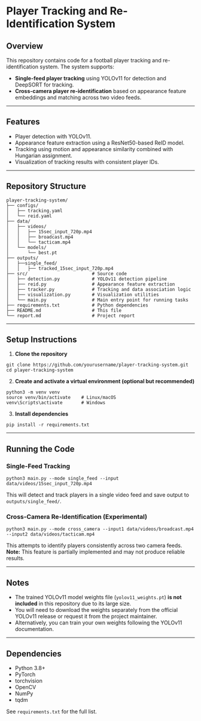 

# Player Tracking and Re-Identification System

## Overview

This repository contains code for a football player tracking and re-identification system. The system supports:

- **Single-feed player tracking** using YOLOv11 for detection and DeepSORT for tracking.
- **Cross-camera player re-identification** based on appearance feature embeddings and matching across two video feeds.

---

## Features

- Player detection with YOLOv11.
- Appearance feature extraction using a ResNet50-based ReID model.
- Tracking using motion and appearance similarity combined with Hungarian assignment.
- Visualization of tracking results with consistent player IDs.

---

## Repository Structure

```
player-tracking-system/
├── configs/
│   ├── tracking.yaml
│   └── reid.yaml
├── data/
│   ├── videos/
│   │   ├── 15sec_input_720p.mp4
│   │   ├── broadcast.mp4
│   │   └── tacticam.mp4
│   └── models/
│       └── best.pt
├── outputs/
│   ├──single_feed/
│   │   ├── tracked_15sec_input_720p.mp4
├── src/                        # Source code
│   ├── detection.py            # YOLOv11 detection pipeline
│   ├── reid.py                 # Appearance feature extraction
│   ├── tracker.py              # Tracking and data association logic
│   ├── visualization.py        # Visualization utilities
│   └── main.py                 # Main entry point for running tasks
├── requirements.txt            # Python dependencies
├── README.md                   # This file
└── report.md                   # Project report
```

---

## Setup Instructions

1. **Clone the repository**

```
git clone https://github.com/yourusername/player-tracking-system.git
cd player-tracking-system
```

2. **Create and activate a virtual environment (optional but recommended)**

```
python3 -m venv venv
source venv/bin/activate    # Linux/macOS
venv\Scripts\activate       # Windows
```

3. **Install dependencies**

```
pip install -r requirements.txt
```

---

## Running the Code

### Single-Feed Tracking

```
python3 main.py --mode single_feed --input data/videos/15sec_input_720p.mp4
```

This will detect and track players in a single video feed and save output to `outputs/single_feed/`.

### Cross-Camera Re-Identification (Experimental)

```
python3 main.py --mode cross_camera --input1 data/videos/broadcast.mp4 --input2 data/videos/tacticam.mp4
```

This attempts to identify players consistently across two camera feeds.  
**Note:** This feature is partially implemented and may not produce reliable results.

---

## Notes

- The trained YOLOv11 model weights file (`yolov11_weights.pt`) **is not included** in this repository due to its large size.
- You will need to download the weights separately from the official YOLOv11 release or request it from the project maintainer.
- Alternatively, you can train your own weights following the YOLOv11 documentation.

---

## Dependencies

- Python 3.8+
- PyTorch
- torchvision
- OpenCV
- NumPy
- tqdm

See `requirements.txt` for the full list.



